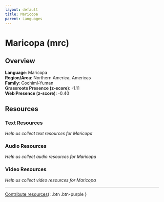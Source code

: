 ```yaml
---
layout: default
title: Maricopa
parent: Languages
---
```


# Maricopa (mrc)

## Overview

**Language**: Maricopa  
**Region/Area**: Northern America, Americas  
**Family**: Cochimí-Yuman  
**Grassroots Presence (z-score)**: -1.11  
**Web Presence (z-score)**: -0.40  

## Resources

### Text Resources
*Help us collect text resources for Maricopa*

### Audio Resources
*Help us collect audio resources for Maricopa*

### Video Resources
*Help us collect video resources for Maricopa*

---

[Contribute resources](https://forms.office.com/e/1SfLJx3u1r){: .btn .btn-purple }
